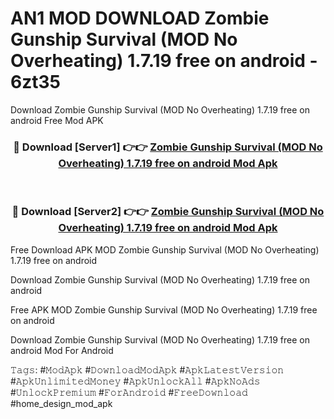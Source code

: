 # AN1 MOD DOWNLOAD Zombie Gunship Survival (MOD No Overheating) 1.7.19 free on android - 6zt35
Download Zombie Gunship Survival (MOD No Overheating) 1.7.19 free on android Free Mod APK

<div align="center">
<h3>🔴 Download [Server1] 👉👉 <a href="https://apk-comot.site?title=Zombie_Gunship_Survival_(MOD_No_Overheating)_1.7.19_free_on_android">Zombie Gunship Survival (MOD No Overheating) 1.7.19 free on android Mod Apk</a></h3><br>

<h3>🔴 Download [Server2] 👉👉 <a href="https://apk-comot.site?title=Zombie_Gunship_Survival_(MOD_No_Overheating)_1.7.19_free_on_android">Zombie Gunship Survival (MOD No Overheating) 1.7.19 free on android Mod Apk</a></h3>
</div>


Free Download APK MOD Zombie Gunship Survival (MOD No Overheating) 1.7.19 free on android

Download Zombie Gunship Survival (MOD No Overheating) 1.7.19 free on android 

Free APK MOD Zombie Gunship Survival (MOD No Overheating) 1.7.19 free on android 

Download Zombie Gunship Survival (MOD No Overheating) 1.7.19 free on android Mod For Android

𝚃𝚊𝚐𝚜: #𝙼𝚘𝚍𝙰𝚙𝚔 #𝙳𝚘𝚠𝚗𝚕𝚘𝚊𝚍𝙼𝚘𝚍𝙰𝚙𝚔 #𝙰𝚙𝚔𝙻𝚊𝚝𝚎𝚜𝚝𝚅𝚎𝚛𝚜𝚒𝚘𝚗 #𝙰𝚙𝚔𝚄𝚗𝚕𝚒𝚖𝚒𝚝𝚎𝚍𝙼𝚘𝚗𝚎𝚢 #𝙰𝚙𝚔𝚄𝚗𝚕𝚘𝚌𝚔𝙰𝚕𝚕 #𝙰𝚙𝚔𝙽𝚘𝙰𝚍𝚜 #𝚄𝚗𝚕𝚘𝚌𝚔𝙿𝚛𝚎𝚖𝚒𝚞𝚖 #𝙵𝚘𝚛𝙰𝚗𝚍𝚛𝚘𝚒𝚍 #𝙵𝚛𝚎𝚎𝙳𝚘𝚠𝚗𝚕𝚘𝚊𝚍 #home_design_mod_apk